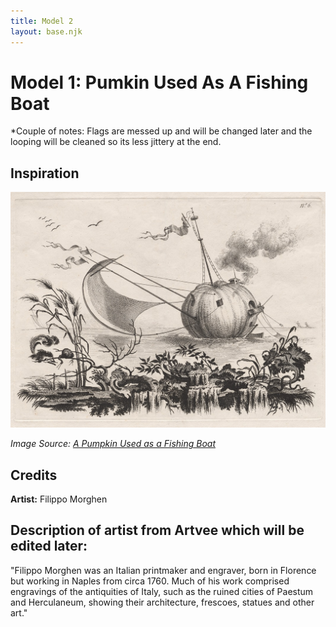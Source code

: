 ```yaml
---
title: Model 2
layout: base.njk
---
```


# Model 1: Pumkin Used As A Fishing Boat
*Couple of notes: Flags are messed up and will be changed later and the looping will be cleaned so its less jittery at the end.

<canvas id="modelCanvas"></canvas>

<script type="module">
  import { initModel } from '../../js/model-viewer.js';
  initModel();
</script>

## Inspiration

![Pumpkin Boat](../../assets/pumpkin-boat.jpg)

*Image Source: [A Pumpkin Used as a Fishing Boat](https://artvee.com/dl/a-pumpkin-used-as-a-fishing-boat/)*

## Credits

**Artist:** Filippo Morghen

## Description of artist from Artvee which will be edited later: 

"Filippo Morghen was an Italian printmaker and engraver, born in Florence but working in Naples from circa 1760. Much of his work comprised engravings of the antiquities of Italy, such as the ruined cities of Paestum and Herculaneum, showing their architecture, frescoes, statues and other art."

